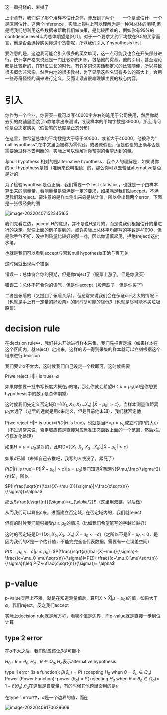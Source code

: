 这一章挺绕的，麻掉了

上个章节，我们讲了那个用样本估计总体，涉及到了两个——一个是点估计，一个是区间估计。这两个inference，实际上意味上可以理解为是一种对总体的阐释,但是呢我们想利用这些数据来帮助我们做决策，是比较困难的，例如你有99%的confidence level认为总体期望是[9,11]，对于一个要求大约平均数在9.5的买家而言，他是否会选择购买你这个货物呢，所以我们引入了hypothesis test

要注意的是，这边我可能会引入很多的英文单词，这一点可能我也会在开头部分进行。统计学严格来说还是一门比较新的知识，包括他的奠基，他的引用，甚至理论都是比较新的，在野蛮生长的时代，有许多词说实话都定义的比较随便，所以导致很多概念非常像，然后内地的很多教材，为了显示这些名词有多么的高大上，会用一些奇奇怪怪的词来进行定义，反而让读者很难理解主要的核心内容。

# 引入

你作为一个企业，你要买一批可以写40000字左右的笔用于公司使用，然后你就去买的商铺里面跳了n款笔拿出来测试，发现样本的平均字数是39000，那么请问你是否决定购买（假设笔的长度是正态分布）

在这里，你希望总体的平均数是大于等于40000，或者大于40000，他被称为" null hypothess",在中文里面被称为零假设，或者原假设，但是假设的正确与否是需要通过样本去判断的，实际上可以理解为你预期的希望达到的量。

与null hypothess 相对的是alternative hypothess，我个人的理解是，如果说你的null hypothess是错（准确来说叫拒绝）的，那么你可以去验证alternative是否是对的

为了检验hypothsis是否正确，我们需要一个 test statistics，也就是一个由样本算出来的测量量，看测量量是否满足一定的要求，如果满足我们就accpet，不满足我们就reject。要注意的是样本测出来的是估计值，所以会出现两个error，下面是一张很经典的图

![image-20220407152345165](C:\Users\PRAGM\Documents\GitHub\math-wiki\概率统计\image-20220407152345165.png)

我们先看左边，accept H的意思，并不是说H是对的，而是说我们根据估计的量进行的决定。就像上面的例子提到的，或许实际上总体平均能写的字数是41000，但是你手气不好，没抽到质量比较好的那一批，因此你谨慎起见，拒绝(reject)这批水笔。

也就是我们可以看到accept与否和null hypothesis正确与否无关

这时候就出现两个错误

错误一：总体符合你的预期，但是你reject了（股票上涨了，但是你没买）

错误二：总体不符合你的语气，但是你accept（股票跌了，但是你买了）

二者是矛盾的（又提到了矛盾关系），但通常来说我们会在保证$\alpha$不太大的情况下（也就是手上有一定量的好股票）的同时尽可能的降低$\beta$（也就是尽可能不买垃圾股票）

# decision rule

在decision rule中，我们并未开始进行样本采集，我们先把否定域（如果样本在这个区间内，就reject）定出来，这样的话一得到采集的样本就可以立刻根据这个域来进行decision

我们要让$\alpha$不太大，这时候我们自己设定一个数即可，这时候需要

P(we reject H|H is true)=$\alpha$ 

如果你想要一批书写长度大概在$\mu$的笔，那么你就会希望H：$\mu=\mu_0$($\mu 0$是你想要hypothesis中的数,$\mu$是总体期望)

这时候我们先定义否定域D={($X_1,X_2,X_3\dots X_n$),$|\bar{X}-\mu_0|>c\}$，当样本测量值距离$\mu_0$太远了（这里的远就是用c来定义，但是目前他未知），我们就否定他

P(we reject H|H is true)=$P(D|H$ is true)，也就是当H=$\mu=\mu_0$成立时的P的大小（不过通常来说，否定域应该是直接对应标准正态函数上面的一个范围，然后x进行标准化处理）

如果$H=\mu=\mu_0$是对的，此时D={($X_1,X_2,X_3\dots X_n$),$|\bar{X}-\mu_0|>c\}$

如果$\sigma$已知（未知自己去推吧，我写的人快没了，累死了）

$P(D|H$ is true)=$P(|\bar{X}-\mu_0|>c\}|\mu=\mu_0)$我们知道$\bar{X}$满足N($\mu,\frac{\sigma^2}{n}$)，所以

$P(|\frac{\sqrt{n}(\bar{X}-\mu_0)}{\sigma}|>\frac{c\sqrt{n}}{\sigma})=\alpha$

那么$\frac{c\sqrt{n}}{\sigma}=u_{\alpha/2}$（这里用双链，以后做）

从而我们可以算出c来，进而建立否定域，在否定域内的，我们就reject

但有的时候我们能够接受$\mu \geq \mu_0$的情况（比如我们希望笔写的字越长越好）

这时的否定域是D={($X_1,X_2,X_3\dots X_n$),$\bar{X}-\mu_0<-c\}$（之所以不是$\bar{X}-\mu_0<0$，是因为我们的$\bar{X}$是一个估计值，不能完完全全代表数据，需要有一点误差空间)

$P(\bar{X}-\mu_0<-c|\mu \leq\mu_0)=$$P(\frac{\sqrt{n}(\bar{X}-\mu)}{\sigma}<-\frac{(c+\mu_0-\mu)\sqrt{n}}{\sigma})=P(Z<-\frac{(c+\mu_0-\mu)\sqrt{n}}{\sigma})\leq P(Z<-\frac{c\sqrt{n}}{\sigma})= \alpha$

# p-value

p-value实际上不难，就是在知道测量值后，算$P(X>\bar{X}|\mu=\mu_0)$的值，如果大于$\alpha$，我们reject，反之我们accept

实际上decision rule就是解方程，看哪个值是边界，而p-value就是直接一步到位计算

## type 2 error

在$\alpha$不大之后，我们就应该让$\beta$尽可能小

$H_{0}: \theta=\theta_{0}, H_{a}: \theta \in \Omega_{a},H_a$表示alternative hypothesis

type II error (is a function):
$\beta\left(\theta_{a}\right)=P\left(\right.$ accepting $H_{0}$ when $\left.\theta=\theta_{a} \in \Omega_{a}\right)$
Power (Power Function):
power $\left(\theta_{a}\right)=P\left(\right.$ rejecting $H_{0}$ when $\left.\theta=\theta_{a} \in \Omega_{a}\right)=$ $1-\beta\left(\theta_{a}\right)$,$\theta_{a}$在这里是自变量，有的时候其他题里面用的是$\mu$

在type 1 error中，$\alpha$是一个边界的值，而在

![image-20220409170629669](C:\Users\PRAGM\Documents\GitHub\math-wiki\概率统计\image-20220409170629669.png)